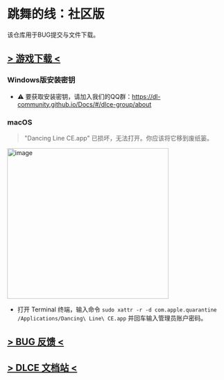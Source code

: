 # 跳舞的线：社区版
该仓库用于BUG提交与文件下载。

## [> 游戏下载 <](https://github.com/DL-Community/DancingLine-CommunityEdition/releases)
### Windows版安装密钥

- ⚠️ 要获取安装密钥，请加入我们的QQ群：https://dl-community.github.io/Docs/#/dlce-group/about

### macOS
> "Dancing Line CE.app" 已损坏，无法打开。你应该将它移到废纸篓。

<img width="372" height="348" alt="image" src="https://github.com/user-attachments/assets/ac5b2dbc-a23c-43e4-a48e-34281d96b771" />

- 打开 Terminal 终端，输入命令 `sudo xattr -r -d com.apple.quarantine /Applications/Dancing\ Line\ CE.app` 并回车输入管理员账户密码。
  
## [> BUG 反馈 <](https://github.com/DL-Community/DancingLine-CommunityEdition/issues/new/choose)

## [> DLCE 文档站 <](https://dl-community.github.io/Docs)
